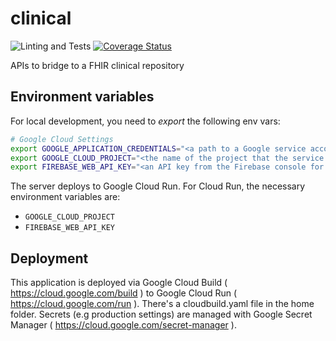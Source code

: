 # clinical

![Linting and Tests](https://github.com/savannahghi/clinical/actions/workflows/ci.yml/badge.svg)
[![Coverage Status](https://coveralls.io/repos/github/savannahghi/clinical/badge.svg?branch=develop-v2)](https://coveralls.io/github/savannahghi/clinical?branch=develop-v2)

APIs to bridge to a FHIR clinical repository

## Environment variables

For local development, you need to *export* the following env vars:

```bash
# Google Cloud Settings
export GOOGLE_APPLICATION_CREDENTIALS="<a path to a Google service account JSON file>"
export GOOGLE_CLOUD_PROJECT="<the name of the project that the service account above belongs to>"
export FIREBASE_WEB_API_KEY="<an API key from the Firebase console for the project mentioned above>"
```

The server deploys to Google Cloud Run. For Cloud Run, the necessary environment
variables are:

- `GOOGLE_CLOUD_PROJECT`
- `FIREBASE_WEB_API_KEY`

## Deployment
This application is deployed via Google Cloud Build ( https://cloud.google.com/build ) to Google Cloud Run ( https://cloud.google.com/run ). There's a cloudbuild.yaml file in the home folder. Secrets (e.g production settings) are managed with Google Secret Manager ( https://cloud.google.com/secret-manager ).
